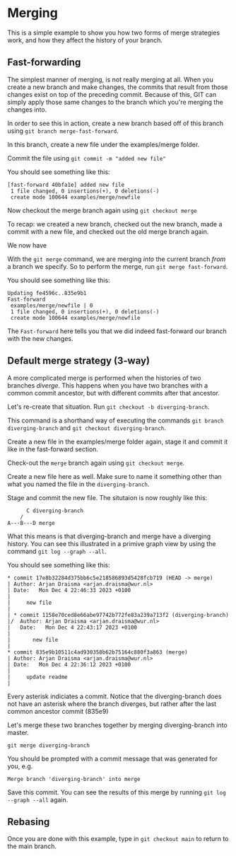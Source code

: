 # Merging

This is a simple example to show you how two forms of merge strategies work, and how they affect the history of your branch.

## Fast-forwarding

The simplest manner of merging, is not really merging at all.
When you create a new branch and make changes, the commits that result from those changes exist on top of the preceding commit.
Because of this, GIT can simply apply those same changes to the branch which you're merging the changes into.

In order to see this in action, create a new branch based off of this branch using ```git branch merge-fast-forward```.

In this branch, create a new file under the examples/merge folder.


Commit the file using ```git commit -m "added new file"```

You should see something like this:

```
[fast-forward 40bfa1e] added new file
 1 file changed, 0 insertions(+), 0 deletions(-)
 create mode 100644 examples/merge/newfile
```

Now checkout the merge branch again using ```git checkout merge```

To recap: we created a new branch, checked out the new branch, made a commit with a new file, and checked out the old merge branch again.

We now have

With the ```git merge``` command, we are merging _into_ the current branch _from_ a branch we specify. So to perform the merge, run ```git merge fast-forward```.

You should see something like this:

```
Updating fe4596c..835e9b1
Fast-forward
 examples/merge/newfile | 0
 1 file changed, 0 insertions(+), 0 deletions(-)
 create mode 100644 examples/merge/newfile
```

The ```Fast-forward``` here tells you that we did indeed fast-forward our branch with the new changes.

## Default merge strategy (3-way)

A more complicated merge is performed when the histories of two branches _diverge_.
This happens when you have two branches with a common commit ancestor, but with different commits after that ancestor.

Let's re-create that situation.
Run ```git checkout -b diverging-branch```.

This command is a shorthand way of executing the commands ```git branch diverging-branch``` and ```git checkout diverging-branch```.

Create a new file in the examples/merge folder again, stage it and commit it like in the fast-forward section.

Check-out the ```merge``` branch again using ```git checkout merge```.

Create a new file here as well.
Make sure to name it something other than what you named the file in the ```diverging-branch```.

Stage and commit the new file.
The situtaion is now roughly like this:

```
      C diverging-branch
    /
A---B---D merge
```

What this means is that diverging-branch and merge have a diverging history.
You can see this illustrated in a primive graph view by using the command ```git log --graph --all```.

You should see something like this:

```
* commit 17e8b32284d375bb6c5e218586893d5428fcb719 (HEAD -> merge)
| Author: Arjan Draisma <arjan.draisma@wur.nl>
| Date:   Mon Dec 4 22:46:33 2023 +0100
|
|     new file
|
| * commit 1158e70ced8e66abe97742b772fe83a239a713f2 (diverging-branch)
|/  Author: Arjan Draisma <arjan.draisma@wur.nl>
|   Date:   Mon Dec 4 22:43:17 2023 +0100
|
|       new file
|
* commit 835e9b10511c4ad930358b62b75164c880f3a863 (merge)
| Author: Arjan Draisma <arjan.draisma@wur.nl>
| Date:   Mon Dec 4 22:36:12 2023 +0100
|
|     update readme
|
```

Every asterisk indiciates a commit.
Notice that the diverging-branch does not have an asterisk where the branch diverges, but rather after the last common ancestor commit (835e9)

Let's merge these two branches together by merging diverging-branch into master.

```git merge diverging-branch```

You should be prompted with a commit message that was generated for you, e.g.

```Merge branch 'diverging-branch' into merge```

Save this commit.
You can see the results of this merge by running ```git log --graph --all``` again.

## Rebasing

Once you are done with this example, type in ```git checkout main``` to return to the main branch.
